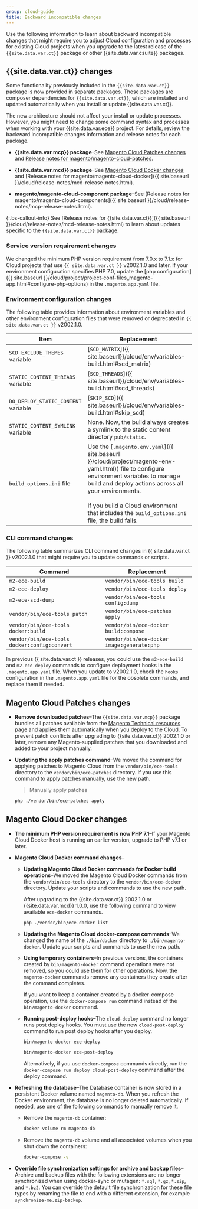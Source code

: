```yaml
---
group: cloud-guide
title: Backward incompatible changes
---
```


Use the following information to learn about backward incompatible changes that might require you to adjust Cloud configuration and processes for existing Cloud projects when you upgrade to the latest release of the `{{site.data.var.ct}}` package or other {{site.data.var.csuite}} packages.

## {{site.data.var.ct}} changes

Some functionality previously included in the `{{site.data.var.ct}}` package is now provided in separate packages.  These packages are composer dependencies for `{{site.data.var.ct}}`, which are installed and updated automatically when you install or update {{site.data.var.ct}}.

The new architecture should not affect your install or update processes.  However, you might need to change some command syntax and processes when working with your {{site.data.var.ece}} project. For details, review the backward incompatible changes information and release notes for each package.

-  **{{site.data.var.mcp}} package**–See [Magento Cloud Patches changes](#magento-cloud-patches-changes) and [Release notes for magento/magento-cloud-patches]({{site.baseurl}}/cloud/release-notes/mcp-release-notes.html).

-  **{{site.data.var.mcd}} package**–See [Magento Cloud Docker changes](#magento-cloud-docker-changes) and [Release notes for magento/magento-cloud-docker]({{ site.baseurl }}/cloud/release-notes/mcd-release-notes.html).

-  **magento/magento-cloud-component package**–See [Release notes for magento/magento-cloud-components]({{ site.baseurl }}/cloud/release-notes/mcp-release-notes.html).

{:.bs-callout-info}
See [Release notes for {{site.data.var.ct}}]({{ site.baseurl }}/cloud/release-notes/mcd-release-notes.html) to learn about updates specific to the `{{site.data.var.ct}}` package.

### Service version requirement changes

We changed the minimum PHP version requirement from 7.0.x to 7.1.x for Cloud projects that use `{{ site.data.var.ct }}` v2002.1.0 and later. If your environment configuration specifies PHP 7.0, update the [php configuration]({{ site.baseurl }}/cloud/project/project-conf-files_magento-app.html#configure-php-options) in the `.magento.app.yaml` file.

### Environment configuration changes

The following table provides information about environment variables and other environment configuration files that were removed or deprecated in `{{ site.data.var.ct }}` v2002.1.0.

   Item | Replacement
   -------- | -------
   `SCD_EXCLUDE_THEMES` variable | [`SCD_MATRIX`]({{ site.baseurl}}/cloud/env/variables-build.html#scd_matrix)
   `STATIC_CONTENT_THREADS` variable | [`SCD_THREADS`]({{ site.baseurl}}/cloud/env/variables-build.html#scd_threads)
   `DO_DEPLOY_STATIC_CONTENT` variable | [`SKIP_SCD`]({{ site.baseurl}}/cloud/env/variables-build.html#skip_scd)
   `STATIC_CONTENT_SYMLINK` variable | None. Now, the build always creates a symlink to the static content directory `pub/static`.
   `build_options.ini` file | Use the [`.magento.env.yaml`]({{ site.baseurl }}/cloud/project/magento-env-yaml.html)) file to configure environment variables to manage build and deploy actions across all your environments.<br><br>If you build a Cloud environment that includes the `build_options.ini` file, the build fails.

### CLI command changes

The following table summarizes CLI command changes in {{ site.data.var.ct }} v2002.1.0 that might require you to update commands or scripts.

 Command| Replacement
 -------- |-------
`m2-ece-build` | `vendor/bin/ece-tools build`
`m2-ece-deploy` | `vendor/bin/ece-tools deploy`
`m2-ece-scd-dump` | `vendor/bin/ece-tools config:dump`
`vendor/bin/ece-tools patch` | `vendor/bin/ece-patches apply`
`vendor/bin/ece-tools docker:build` | `vendor/bin/ece-docker build:compose`
`vendor/bin/ece-tools docker:config:convert` | `vendor/bin/ece-docker  image:generate:php`

In previous {{ site.data.var.ct }} releases, you could use the `m2-ece-build` and `m2-ece-deploy` commands to configure deployment hooks in the `.magento.app.yaml` file. When you update to v2002.1.0, check the `hooks` configuration in the `.magento.app.yaml` file for the obsolete commands, and replace them if needed.

## Magento Cloud Patches changes

-  **Remove downloaded patches**–The `{{site.data.var.mcp}}` package bundles all patches available from the [Magento Technical resources](https://magento.com/tech-resources/download) page and applies them automatically when you deploy to the Cloud.  To prevent patch conflicts after upgrading to {{site.data.var.ct}} 2002.1.0 or later, remove any Magento-supplied patches that you downloaded and added to your project manually.

-  **Updating the apply patches command**–We moved the command for applying patches to Magento Cloud from the `vendor/bin/ece-tools` directory to the `vendor/bin/ece-patches` directory. If you use this command to apply patches manually, use the new path.

   > Manually apply patches

   ```bash
   php ./vendor/bin/ece-patches apply
   ```

## Magento Cloud Docker changes

-  **The minimum PHP version requirement is now PHP 7.1**–If your Magento Cloud Docker host is running an earlier version, upgrade to PHP v7.1 or later.

-  **Magento Cloud Docker command changes**–

   -  **Updating Magento Cloud Docker commands for Docker build operations**–We moved the Magento Cloud Docker commands from the `vendor/bin/ece-tools` directory to the `vendor/bin/ece-docker` directory. Update your scripts and commands to use the new path.

      After upgrading to the {{site.data.var.ct}} 2002.1.0 or {{site.data.var.mcd}} 1.0.0, use the following command to view available `ece-docker` commands.

      ```bash
      php ./vendor/bin/ece-docker list
      ```

   -  **Updating the Magento Cloud docker-compose commands**–We changed the name of the `./bin/docker` directory to `./bin/magento-docker`.  Update your scripts and commands to use the new path.

   -  **Using temporary containers**–In previous versions, the containers created by `bin/magento-docker` command operations were not removed, so you could use them for other operations.  Now, the `magento-docker` commands remove any containers they create after the command completes.

      If you want to keep a container created by a docker-compose operation, use the `docker-compose run` command instead of the `bin/magento-docker` command.

   -  **Running post-deploy hooks**–The `cloud-deploy` command no longer runs post deploy hooks. You must use the new `cloud-post-deploy` command to run post deploy hooks after you deploy.

      ```bash
      bin/magento-docker ece-deploy
      ```

      ```bash
      bin/magento-docker ece-post-deploy
      ```

      Alternatively, if you use `docker-compose` commands directly, run the `docker-compose run deploy cloud-post-deploy` command after the deploy command.

-  **Refreshing the database**–The Database container is now stored in a persistent Docker volume named `magento-db`. When you refresh the Docker environment, the database is no longer deleted automatically. If needed, use one of the following commands to manually remove it.

   -  Remove the `magento-db` container:

      ```bash
      docker volume rm magento-db
      ```

   -  Remove the `magento-db` volume and all associated volumes when you shut down the containers:

      ```bash
      docker-compose -v
      ```

-  **Override file synchronization settings for archive and backup files**–Archive and backup files with the following extensions are no longer synchronized when using docker-sync or mutagen:  `*.sql`, `*.gz`, `*.zip`, and `*.bz2`.  You can override the default file synchronization for these file types by renaming the file to end with a different extension, for example `synchronize-me.zip-backup`.
